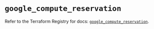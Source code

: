 # `google_compute_reservation`

Refer to the Terraform Registry for docs: [`google_compute_reservation`](https://registry.terraform.io/providers/hashicorp/google-beta/6.36.1/docs/resources/google_compute_reservation).
